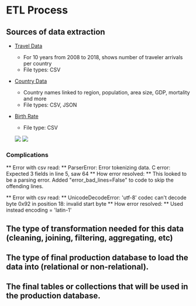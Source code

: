 # ETL Process #

## Sources of data extraction ##

* [Travel Data](https://data.worldbank.org/indicator/ST.INT.ARVL?end=2017&start=1995&year_high_desc=false)
  * For 10 years from 2008 to 2018, shows number of traveler arrivals per country
  * File types: CSV
* [Country Data](https://www.kaggle.com/fernandol/countries-of-the-world)
  * Country names linked to region, population, area size, GDP, mortality and more
  * File types: CSV, JSON
* [Birth Rate](https://databank.worldbank.org/data/reports.aspx?source=gender-statistics#)
  * File type: CSV
  
  ![](https://encrypted-tbn0.gstatic.com/images?q=tbn:ANd9GcQnlnvI90j2xfHv-iNWtOBKwa_2xRDuaAQxOE9_Tk0HNGaIRSCf)
  ![](https://cdn.iconscout.com/icon/free/png-256/json-file-1-504451.png)

### Complications ###

** Error with csv read: ** ParserError: Error tokenizing data. C error: Expected 3 fields in line 5, saw 64 
** How error resolved: ** This looked to be a parsing error. Added "error_bad_lines=False" to code to skip the offending lines. 

** Error with csv read: ** UnicodeDecodeError: 'utf-8' codec can't decode byte 0x92 in position 18: invalid start byte 
** How error resolved: ** Used instead encoding = 'latin-1'


## The type of transformation needed for this data (cleaning, joining, filtering, aggregating, etc) ##

## The type of final production database to load the data into (relational or non-relational). ## 

## The final tables or collections that will be used in the production database. ## 
